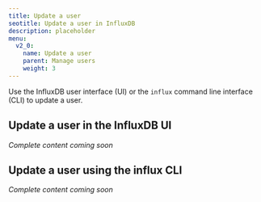 ```yaml
---
title: Update a user
seotitle: Update a user in InfluxDB
description: placeholder
menu:
  v2_0:
    name: Update a user
    parent: Manage users
    weight: 3
---
```


Use the InfluxDB user interface (UI) or the `influx` command line interface (CLI)
to update a user.

## Update a user in the InfluxDB UI

_Complete content coming soon_

## Update a user using the influx CLI

_Complete content coming soon_
